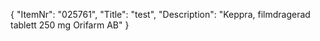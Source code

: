{
  "ItemNr": "025761",
  "Title": "test",
  "Description": "Keppra, filmdragerad tablett 250 mg Orifarm AB"
}